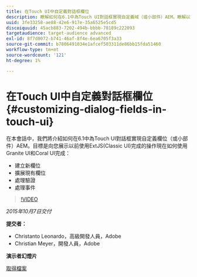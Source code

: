 ```yaml
---
title: 在Touch UI中自定義對話框欄位
description: 瞭解如何在6.1中為Touch UI對話框實現自定義域（或小部件）AEM。瞭解以前使用ExtJS(Classic UI)執行的操作現在如何使用Granite UI和Coral UI完成。
uuid: 3fe33258-ae88-42e6-917e-35a6525e5cd5
discoiquuid: 45acb883-7202-494b-bbbb-78189c222093
targetaudience: target-audience advanced
exl-id: 8f7d0072-b741-46af-8f4e-6ea6705f3a33
source-git-commit: b7806491034e1afcef503311de86bb15fda51460
workflow-type: tm+mt
source-wordcount: '121'
ht-degree: 1%

---
```


# 在Touch UI中自定義對話框欄位{#customizing-dialog-fields-in-touch-ui}

在本會話中，我們將介紹如何在6.1中為Touch UI對話框實現自定義欄位（或小部件）AEM。目標是向您展示以前使用ExtJS(Classic UI)完成的操作現在如何使用Granite UI和Coral UI完成：

* 建立新欄位
* 擴展現有欄位
* 處理驗證
* 處理事件

>[!VIDEO](https://video.tv.adobe.com/v/19373/?quality=9)

*2015年10月7日交付*

**提交者：**

* Christanto Leonardo，高級開發人員，Adobe
* Christian Meyer，開發人員，Adobe

**演示者幻燈片**

[取得檔案](assets/aem-gems-customizing-touch-ui-dialog-fields.pdf)
<!--
[Get back to the Overview](https://helpx.adobe.com/experience-manager/kt/eseminars/gems/aem-index.html)
-->

